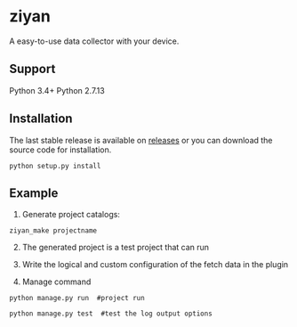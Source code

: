 # ziyan
A easy-to-use data collector with your device.

## Support

Python 3.4+
Python 2.7.13

## Installation

The last stable release is available on [releases](https://github.com/maboss-YCMan/ziyan/releases) or you can download the source code for installation.

```
python setup.py install
```

## Example

1. Generate project catalogs:

```
ziyan_make projectname
```

2. The generated project is a test project that can run

3. Write the logical and custom configuration of the fetch data in the plugin

4. Manage command

```
python manage.py run  #project run

python manage.py test  #test the log output options
```